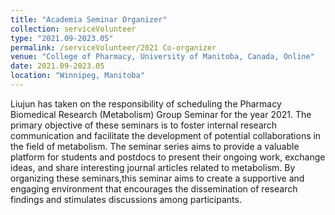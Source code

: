 ```yaml
---
title: "Academia Seminar Organizer"
collection: serviceVolunteer
type: "2021.09-2023.05"
permalink: /serviceVolunteer/2021 Co-organizer
venue: "College of Pharmacy, University of Manitoba, Canada, Online"
date: 2021.09-2023.05
location: "Winnipeg, Manitoba"
---
```

Liujun has taken on the responsibility of scheduling the Pharmacy Biomedical Research (Metabolism) Group Seminar for the year 2021. The primary objective of these seminars is to foster internal research communication and facilitate the development of potential collaborations in the field of metabolism. The seminar series aims to provide a valuable platform for students and postdocs to present their ongoing work, exchange ideas, and share interesting journal articles related to metabolism. By organizing these seminars,this seminar aims to create a supportive and engaging environment that encourages the dissemination of research findings and stimulates discussions among participants.
